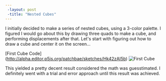 ```yaml
---
 -layout: post
 -title: "Nested Cubes"
---
```


I initially decided to make a series of nested cubes, using a 3-color palette. I figured I would go about this by drawing three quads to make a cube, and performing displacements after that. Let's start with figuring out how to draw a cube and center it on the screen... 

[First Cube Code] (http://alpha.editor.p5js.org/patchbae/sketches/Hk42zAI5b)
![First Cube](patchbae.github.io/images/FirstCubeCode.png)

This yielded a pretty decent result considered the math was guesstimated. I definitely went with a trial and error approach until this result was achieved. 


